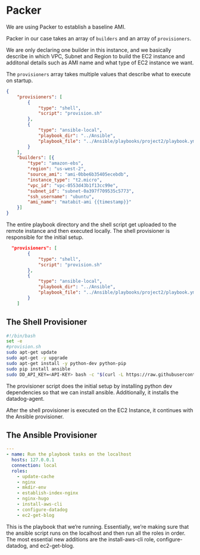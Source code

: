# Packer

We are using Packer to establish a baseline AMI.

Packer in our case takes an array of `builders` and an array of `provisioners`.

We are only declaring one builder in this instance, and we basically describe in which VPC, Subnet and Region to build the EC2 instance and additonal details such as AMI name and what type of EC2 instance we want.

The `provisioners` array takes multiple values that describe what to execute on startup.


```JSON
{   
    "provisioners": [
        {
            "type": "shell",
            "script": "provision.sh"
        },
        {
            "type": "ansible-local",
            "playbook_dir": "../Ansible",
            "playbook_file": "../Ansible/playbooks/project2/playbook.yml" 
        }
    ],
    "builders": [{
        "type": "amazon-ebs",
        "region": "us-west-2",
        "source_ami": "ami-0bbe6b35405ecebdb",
        "instance_type": "t2.micro",
        "vpc_id": "vpc-0553d43b1f13cc99e",
        "subnet_id": "subnet-0a397f709535c5773",
        "ssh_username": "ubuntu",
        "ami_name": "matabit-ami {{timestamp}}"
    }]
}
```


The entire playbook directory and the shell script get uploaded to the remote instance and then executed locally. The shell provisioner is responsible for the initial setup.


```JSON
  "provisioners": [
        {
            "type": "shell",
            "script": "provision.sh"
        },
        {
            "type": "ansible-local",
            "playbook_dir": "../Ansible",
            "playbook_file": "../Ansible/playbooks/project2/playbook.yml" 
        }
    ]
```

## The Shell Provisioner
```bash
#!/bin/bash
set -e
#provision.sh
sudo apt-get update
sudo apt-get -y upgrade
sudo apt-get install -y python-dev python-pip
sudo pip install ansible
sudo DD_API_KEY=<API-KEY> bash -c "$(curl -L https://raw.githubusercontent.com/DataDog/datadog-agent/master/cmd/agent/install_script.sh)"
```
The provisioner script does the initial setup by installing python dev dependencies so that we can install ansible. Additionally, it installs the datadog-agent.

After the shell provisioner is executed on the EC2 Instance, it continues with the Ansible provisioner.

## The Ansible Provisioner

```YAML
---
- name: Run the playbook tasks on the localhost
  hosts: 127.0.0.1
  connection: local
  roles: 
    - update-cache
    - nginx
    - mkdir-env
    - establish-index-nginx
    - nginx-hugo
    - install-aws-cli
    - configure-datadog
    - ec2-get-blog
```

This is the playbook that we’re running. Essentially, we’re making sure that the ansible script runs on the localhost and then run all the roles in order. The most essential new additions are the install-aws-cli role, configure-datadog, and ec2-get-blog.

